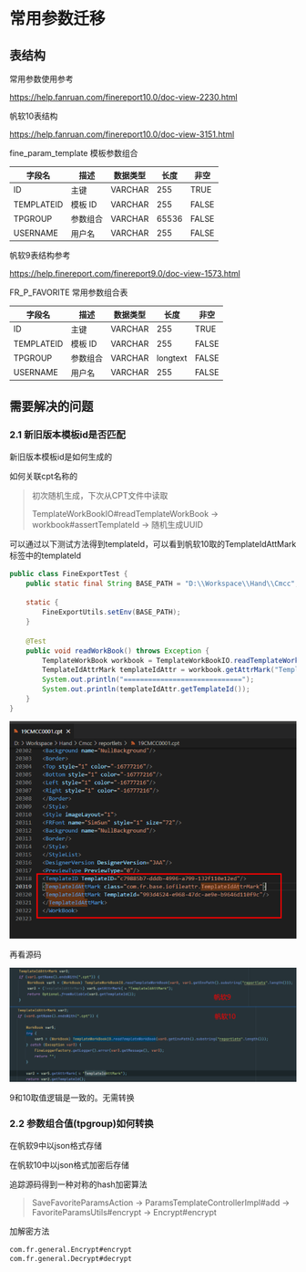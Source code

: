 # 常用参数迁移

## 表结构

常用参数使用参考

https://help.fanruan.com/finereport10.0/doc-view-2230.html

帆软10表结构

https://help.fanruan.com/finereport10.0/doc-view-3151.html

fine_param_template	模板参数组合

| 字段名     | 描述     | 数据类型 | 长度  | 非空  |
| ---------- | -------- | -------- | ----- | ----- |
| ID         | 主键     | VARCHAR  | 255   | TRUE  |
| TEMPLATEID | 模板 ID  | VARCHAR  | 255   | FALSE |
| TPGROUP    | 参数组合 | VARCHAR  | 65536 | FALSE |
| USERNAME   | 用户名   | VARCHAR  | 255   | FALSE |

帆软9表结构参考

https://help.finereport.com/finereport9.0/doc-view-1573.html

FR_P_FAVORITE				常用参数组合表

| 字段名     | 描述     | 数据类型 | 长度     | 非空  |
| ---------- | -------- | -------- | -------- | ----- |
| ID         | 主键     | VARCHAR  | 255      | TRUE  |
| TEMPLATEID | 模板 ID  | VARCHAR  | 255      | FALSE |
| TPGROUP    | 参数组合 | VARCHAR  | longtext | FALSE |
| USERNAME   | 用户名   | VARCHAR  | 255      | FALSE |

## 需要解决的问题

### 2.1 新旧版本模板id是否匹配

新旧版本模板id是如何生成的

如何关联cpt名称的

> 初次随机生成，下次从CPT文件中读取
>
> TemplateWorkBookIO#readTemplateWorkBook ->  workbook#assertTemplateId -> 随机生成UUID

可以通过以下测试方法得到templateId，可以看到帆软10取的TemplateIdAttMark标签中的templateId

```java
public class FineExportTest {
    public static final String BASE_PATH = "D:\\Workspace\\Hand\\Cmcc";

    static {
        FineExportUtils.setEnv(BASE_PATH);
    }

    @Test
    public void readWorkBook() throws Exception {
        TemplateWorkBook workbook = TemplateWorkBookIO.readTemplateWorkBook("test0.cpt");
        TemplateIdAttrMark templateIdAttr = workbook.getAttrMark("TemplateIdAttMark");
        System.out.println("=============================");
        System.out.println(templateIdAttr.getTemplateId());
    }
}

```



![image-20220114174450470](帆软常用参数迁移.assets/image-20220114174450470.png)

再看源码

![image-20220114181500512](帆软常用参数迁移.assets/image-20220114181500512.png)

9和10取值逻辑是一致的。无需转换

### 2.2 参数组合值(tpgroup)如何转换

在帆软9中以json格式存储

在帆软10中以json格式加密后存储

追踪源码得到一种对称的hash加密算法

> SaveFavoriteParamsAction ->  ParamsTemplateControllerImpl#add -> FavoriteParamsUtils#encrypt -> Encrypt#encrypt

加解密方法

```
com.fr.general.Encrypt#encrypt
com.fr.general.Decrypt#decrypt
```



